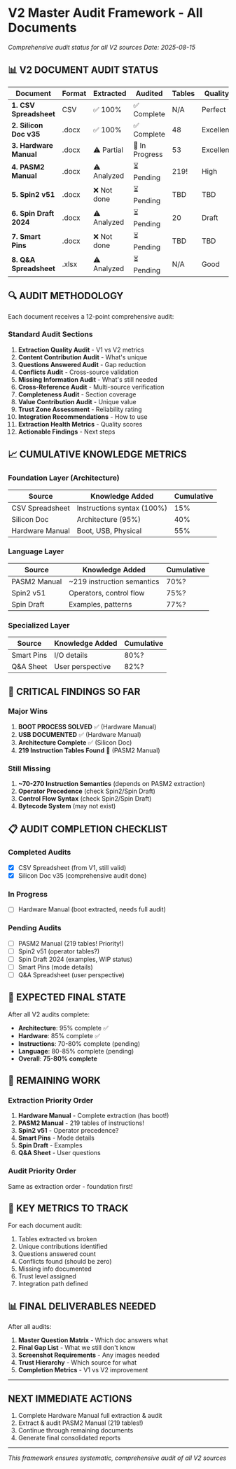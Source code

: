 # V2 Master Audit Framework - All Documents
*Comprehensive audit status for all V2 sources*
*Date: 2025-08-15*

## 📊 V2 DOCUMENT AUDIT STATUS

| Document | Format | Extracted | Audited | Tables | Quality | Priority |
|----------|--------|-----------|---------|--------|---------|----------|
| **1. CSV Spreadsheet** | CSV | ✅ 100% | ✅ Complete | N/A | Perfect | Foundation |
| **2. Silicon Doc v35** | .docx | ✅ 100% | ✅ Complete | 48 | Excellent | Foundation |
| **3. Hardware Manual** | .docx | ⚠️ Partial | 🔄 In Progress | 53 | Excellent | Critical |
| **4. PASM2 Manual** | .docx | ⚠️ Analyzed | ⏳ Pending | 219! | High | Critical |
| **5. Spin2 v51** | .docx | ❌ Not done | ⏳ Pending | TBD | TBD | High |
| **6. Spin Draft 2024** | .docx | ⚠️ Analyzed | ⏳ Pending | 20 | Draft | Medium |
| **7. Smart Pins** | .docx | ❌ Not done | ⏳ Pending | TBD | TBD | Medium |
| **8. Q&A Spreadsheet** | .xlsx | ⚠️ Analyzed | ⏳ Pending | N/A | Good | Low |

## 🔍 AUDIT METHODOLOGY

Each document receives a 12-point comprehensive audit:

### Standard Audit Sections
1. **Extraction Quality Audit** - V1 vs V2 metrics
2. **Content Contribution Audit** - What's unique
3. **Questions Answered Audit** - Gap reduction
4. **Conflicts Audit** - Cross-source validation
5. **Missing Information Audit** - What's still needed
6. **Cross-Reference Audit** - Multi-source verification
7. **Completeness Audit** - Section coverage
8. **Value Contribution Audit** - Unique value
9. **Trust Zone Assessment** - Reliability rating
10. **Integration Recommendations** - How to use
11. **Extraction Health Metrics** - Quality scores
12. **Actionable Findings** - Next steps

## 📈 CUMULATIVE KNOWLEDGE METRICS

### Foundation Layer (Architecture)
| Source | Knowledge Added | Cumulative |
|--------|----------------|------------|
| CSV Spreadsheet | Instructions syntax (100%) | 15% |
| Silicon Doc | Architecture (95%) | 40% |
| Hardware Manual | Boot, USB, Physical | 55% |

### Language Layer
| Source | Knowledge Added | Cumulative |
|--------|----------------|------------|
| PASM2 Manual | ~219 instruction semantics | 70%? |
| Spin2 v51 | Operators, control flow | 75%? |
| Spin Draft | Examples, patterns | 77%? |

### Specialized Layer
| Source | Knowledge Added | Cumulative |
|--------|----------------|------------|
| Smart Pins | I/O details | 80%? |
| Q&A Sheet | User perspective | 82%? |

## 🎯 CRITICAL FINDINGS SO FAR

### Major Wins
1. **BOOT PROCESS SOLVED** ✅ (Hardware Manual)
2. **USB DOCUMENTED** ✅ (Hardware Manual)
3. **Architecture Complete** ✅ (Silicon Doc)
4. **219 Instruction Tables Found** 🎉 (PASM2 Manual)

### Still Missing
1. **~70-270 Instruction Semantics** (depends on PASM2 extraction)
2. **Operator Precedence** (check Spin2/Spin Draft)
3. **Control Flow Syntax** (check Spin2/Spin Draft)
4. **Bytecode System** (may not exist)

## 📋 AUDIT COMPLETION CHECKLIST

### Completed Audits
- [x] CSV Spreadsheet (from V1, still valid)
- [x] Silicon Doc v35 (comprehensive audit done)

### In Progress
- [ ] Hardware Manual (boot extracted, needs full audit)

### Pending Audits
- [ ] PASM2 Manual (219 tables! Priority!)
- [ ] Spin2 v51 (operator tables?)
- [ ] Spin Draft 2024 (examples, WIP status)
- [ ] Smart Pins (mode details)
- [ ] Q&A Spreadsheet (user perspective)

## 🔮 EXPECTED FINAL STATE

After all V2 audits complete:
- **Architecture**: 95% complete ✅
- **Hardware**: 85% complete ✅
- **Instructions**: 70-80% complete (pending)
- **Language**: 80-85% complete (pending)
- **Overall**: **75-80% complete**

## 📝 REMAINING WORK

### Extraction Priority Order
1. **Hardware Manual** - Complete extraction (has boot!)
2. **PASM2 Manual** - 219 tables of instructions!
3. **Spin2 v51** - Operator precedence?
4. **Smart Pins** - Mode details
5. **Spin Draft** - Examples
6. **Q&A Sheet** - User questions

### Audit Priority Order
Same as extraction order - foundation first!

## 🎯 KEY METRICS TO TRACK

For each document audit:
1. Tables extracted vs broken
2. Unique contributions identified
3. Questions answered count
4. Conflicts found (should be zero)
5. Missing info documented
6. Trust level assigned
7. Integration path defined

## 📊 FINAL DELIVERABLES NEEDED

After all audits:
1. **Master Question Matrix** - Which doc answers what
2. **Final Gap List** - What we still don't know
3. **Screenshot Requirements** - Any images needed
4. **Trust Hierarchy** - Which source for what
5. **Completion Metrics** - V1 vs V2 improvement

---

## NEXT IMMEDIATE ACTIONS

1. Complete Hardware Manual full extraction & audit
2. Extract & audit PASM2 Manual (219 tables!)
3. Continue through remaining documents
4. Generate final consolidated reports

---

*This framework ensures systematic, comprehensive audit of all V2 sources*